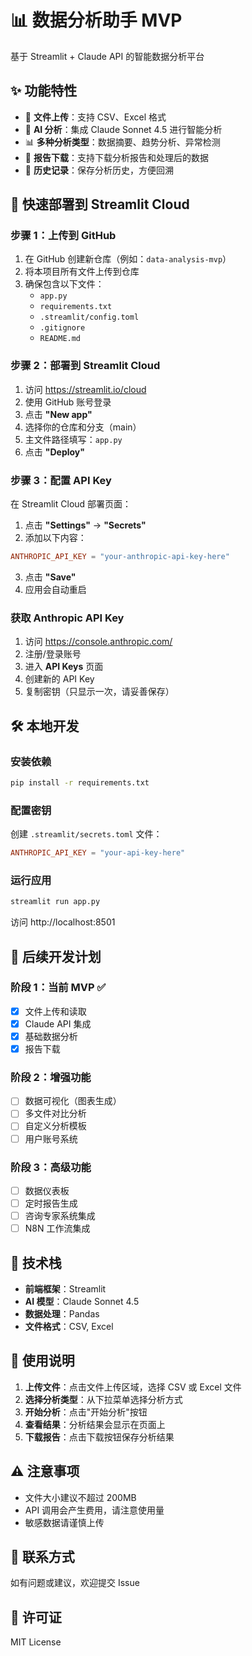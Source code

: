 # 📊 数据分析助手 MVP

基于 Streamlit + Claude API 的智能数据分析平台

## ✨ 功能特性

- 📁 **文件上传**：支持 CSV、Excel 格式
- 🤖 **AI 分析**：集成 Claude Sonnet 4.5 进行智能分析
- 📊 **多种分析类型**：数据摘要、趋势分析、异常检测
- 💾 **报告下载**：支持下载分析报告和处理后的数据
- 📜 **历史记录**：保存分析历史，方便回溯

## 🚀 快速部署到 Streamlit Cloud

### 步骤 1：上传到 GitHub

1. 在 GitHub 创建新仓库（例如：`data-analysis-mvp`）
2. 将本项目所有文件上传到仓库
3. 确保包含以下文件：
   - `app.py`
   - `requirements.txt`
   - `.streamlit/config.toml`
   - `.gitignore`
   - `README.md`

### 步骤 2：部署到 Streamlit Cloud

1. 访问 https://streamlit.io/cloud
2. 使用 GitHub 账号登录
3. 点击 **"New app"**
4. 选择你的仓库和分支（main）
5. 主文件路径填写：`app.py`
6. 点击 **"Deploy"**

### 步骤 3：配置 API Key

在 Streamlit Cloud 部署页面：

1. 点击 **"Settings"** → **"Secrets"**
2. 添加以下内容：

```toml
ANTHROPIC_API_KEY = "your-anthropic-api-key-here"
```

3. 点击 **"Save"**
4. 应用会自动重启

### 获取 Anthropic API Key

1. 访问 https://console.anthropic.com/
2. 注册/登录账号
3. 进入 **API Keys** 页面
4. 创建新的 API Key
5. 复制密钥（只显示一次，请妥善保存）

## 🛠️ 本地开发

### 安装依赖

```bash
pip install -r requirements.txt
```

### 配置密钥

创建 `.streamlit/secrets.toml` 文件：

```toml
ANTHROPIC_API_KEY = "your-api-key-here"
```

### 运行应用

```bash
streamlit run app.py
```

访问 http://localhost:8501

## 📝 后续开发计划

### 阶段 1：当前 MVP ✅
- [x] 文件上传和读取
- [x] Claude API 集成
- [x] 基础数据分析
- [x] 报告下载

### 阶段 2：增强功能
- [ ] 数据可视化（图表生成）
- [ ] 多文件对比分析
- [ ] 自定义分析模板
- [ ] 用户账号系统

### 阶段 3：高级功能
- [ ] 数据仪表板
- [ ] 定时报告生成
- [ ] 咨询专家系统集成
- [ ] N8N 工作流集成

## 🔧 技术栈

- **前端框架**：Streamlit
- **AI 模型**：Claude Sonnet 4.5
- **数据处理**：Pandas
- **文件格式**：CSV, Excel

## 📖 使用说明

1. **上传文件**：点击文件上传区域，选择 CSV 或 Excel 文件
2. **选择分析类型**：从下拉菜单选择分析方式
3. **开始分析**：点击"开始分析"按钮
4. **查看结果**：分析结果会显示在页面上
5. **下载报告**：点击下载按钮保存分析结果

## ⚠️ 注意事项

- 文件大小建议不超过 200MB
- API 调用会产生费用，请注意使用量
- 敏感数据请谨慎上传

## 📧 联系方式

如有问题或建议，欢迎提交 Issue

## 📄 许可证

MIT License
